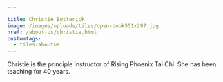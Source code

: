 ```yaml
---

title: Christie Butterick
image: /images/uploads/tiles/open-book551x297.jpg
href: /about-us/christie.html
customtags:
  - tiles-aboutus
---
```

Christie is the principle instructor of Rising Phoenix Tai Chi. She has been teaching for 40 years.
